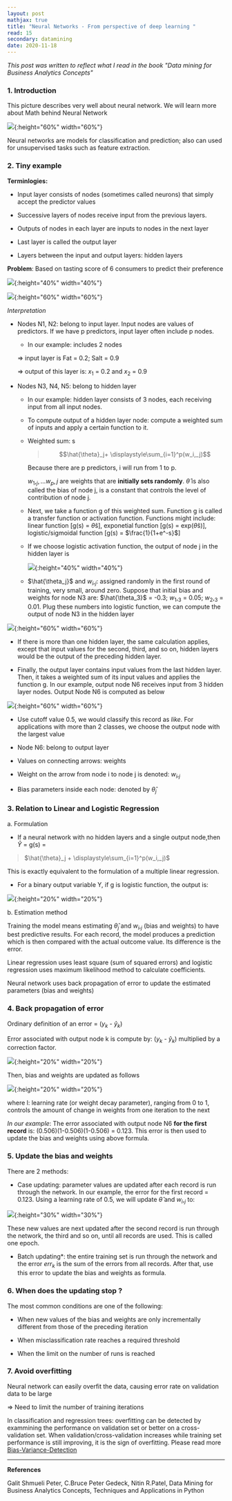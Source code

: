 ```yaml
---
layout: post
mathjax: true
title: "Neural Networks - From perspective of deep learning "
read: 15
secondary: datamining
date: 2020-11-18
---
```

*This post was written to reflect what I read in the book "Data mining for Business Analytics Concepts"*

### 1. Introduction

This picture describes very well about neural network. We will learn more about Math behind Neural Network

![](/sources/neural-networks-1-1.png){:height="60%" width="60%"}

Neural networks are models for classification and prediction; also can used for unsupervised tasks such as feature extraction.

### 2. Tiny example
**Terminlogies:**

- Input layer consists of nodes (sometimes called neurons) that simply accept the predictor values 

- Successive layers of nodes receive input from the previous layers.

- Outputs of nodes in each layer are inputs to nodes in the next layer

- Last layer is called the output layer

- Layers between the input and output layers: hidden layers

**Problem**: Based on tasting score of 6 consumers to predict their preference

![](/sources/neural-networks-1-2.png){:height="40%" width="40%"}

![](/sources/neural-networks-1-3.png){:height="60%" width="60%"}

*Interpretation*

- Nodes N1, N2: belong to input layer. Input nodes are values of predictors. If we have p predictors, input layer often include p nodes. 
  
  - In our example: includes 2 nodes
  
  => input layer is Fat = 0.2; Salt = 0.9 

  => output of this layer is: $x_1$ = 0.2 and $x_2$ = 0.9

- Nodes N3, N4, N5: belong to hidden layer

  - In our example: hidden layer consists of 3 nodes, each receiving input from all input nodes.

  - To compute output of a hidden layer node: compute a weighted sum of inputs and apply a certain function to it. 

  - Weighted sum: s 
  
    > $$\hat{\theta}_j+ \displaystyle\sum_{i=1}^p(w_i,_j)$$
    
    Because there are p predictors, i will run from 1 to p. 
    
    $w_1,_j,...w_p,j$ are weights that are **initially sets randomly**. $\hat{\theta}$ is also called the bias of node j, is a constant that controls the level of contribution of node j.

  - Next, we take a function g of this weighted sum. Function g is called a transfer function or activation function. Functions might include: linear function [g(s) = $\hat{\theta}$s], exponetial function [g(s) = exp($\hat{\theta}$s)], logistic/sigmoidal function [g(s) = $\frac{1}{1+e^-s}$]

  - If we choose logistic activation function, the output of node j in the hidden layer is

    ![](/sources/neural-networks-1-4.png){:height="40%" width="40%"}

  - $\hat{\theta_j}$ and $w_i,_j$: assigned randomly in the first round of training, very small, around zero. Suppose that initial bias and weights for node N3 are: $\hat{\theta_3}$ = -0.3; $w_1,_3$ = 0.05; $w_2,_3$ = 0.01. Plug these numbers into logistic function, we can compute the output of node N3 in the hidden layer

![](/sources/neural-networks-1-5.png){:height="60%" width="60%"}

  - If there is more than one hidden layer, the same calculation applies, except that input values for the second, third, and so on, hidden layers would be the output of the preceding hidden layer.

  - Finally, the output layer contains input values from the last hidden layer. Then, it takes a weighted sum of its input values and applies the function g. In our example, output node N6 receives input from 3 hidden layer nodes. Output Node N6 is computed as below

![](/sources/neural-networks-1-6.png){:height="60%" width="60%"}

 - Use cutoff value 0.5, we would classify this record as *like*. For applications with more than 2 classes, we choose the output node with the largest value

- Node N6: belong to output layer

- Values on connecting arrows: weights 

- Weight on the arrow from node i to node j is denoted: $w_i,_j$
  
- Bias parameters inside each node: denoted by $\hat{\theta}_j$

### 3. Relation to Linear and Logistic Regression
a. Formulation

- If a neural network with no hidden layers and a single output node,then  $\hat{Y}$ = g(s) = 
  
> $\hat{\theta}_j + \displaystyle\sum_{i=1}^p(w_i,_j)$

This is exactly equivalent to the formulation of a multiple linear regression. 

- For a binary output variable Y, if g is logistic function, the output is:

![](/sources/neural-networks-1-7.png){:height="20%" width="20%"}

b. Estimation method

Training the model means estimating $\hat{\theta}_j$ and $w_i,_j$ (bias and weights) to have best predictive results. For each record, the model produces a prediction which is then compared with the actual outcome value. Its difference is the error.

Linear regression uses least square (sum of squared errors) and logistic regression uses maximum likelihood method to calculate coefficients. 

Neural network uses back propagation of error to update the estimated parameters (bias and weights)

### 4. Back propagation of error

Ordinary definition of an error = ($y_k$ - $\hat{y}_k$)

Error associated with output node k is compute by: ($y_k$ - $\hat{y}_k$) multiplied by a correction factor. 

![](/sources/neural-networks-1-8.png){:height="20%" width="20%"}

Then, bias and weights are updated as follows

![](/sources/neural-networks-1-9.png){:height="20%" width="20%"}

where l: learning rate (or weight decay parameter), ranging from 0 to 1, controls the amount of change in weights from one iteration to the next

*In our example*: The error associated with output node N6 **for the first record** is: (0.506)(1-0.506)(1-0.506) = 0.123. This error is then used to update the bias and weights using above formula. 

### 5. Update the bias and weights

There are 2 methods: 

- Case updating: parameter values are updated after each record is run through the network. In our example, the error for the first record = 0.123. Using a learning rate of 0.5, we will update $\hat{\theta}$ and $w_i,_j$ to:

![](/sources/neural-networks-1-10.png){:height="30%" width="30%"}

These new values are next updated after the second record is run through the network, the third and so on, until all records are used. This is called one epoch. 

- Batch updating*: the entire training set is run through the network and the error $err_k$ is the sum of the errors from all records. After that, use this error to update the bias and weights as formula.

### 6. When does the updating stop ?

The most common conditions are one of the following:

- When new values of the bias and weights are only incrementally different from those of the preceding iteration

- When misclassification rate reaches a required threshold

- When the limit on the number of runs is reached

### 7. Avoid overfitting

Neural network can easily overfit the data, causing error rate on validation data to be large

=> Need to limit the number of training iterations

In classification and regression trees: overfitting can be detected by exammining the performance on validation set or better on a cross-validation set. When validation/cross-validation increases while training set performance is still improving, it is the sign of overfitting. Please read more [Bias-Variance-Detection](https://lytranp.github.io/_posts/datamining/2020-11-21-Bias-Variance-Detection.md)

-----------
**References**

Galit Shmueli Peter, C.Bruce Peter Gedeck, Nitin R.Patel, Data Mining for Business Analytics Concepts, Techniques and Applications in Python